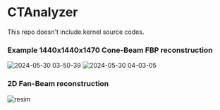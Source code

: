 # CTAnalyzer
This repo doesn't include kernel source codes.

### Example 1440x1440x1470 Cone-Beam FBP reconstruction
![2024-05-30 03-50-39](https://github.com/furkanunsal42/CTAnalyzer/assets/89701935/f14c8f26-99ff-40c4-8648-85b8f44737b4)
![2024-05-30 04-03-05](https://github.com/furkanunsal42/CTAnalyzer/assets/89701935/aaa3182f-dc29-4ffb-b9c7-0995e981895d)

### 2D Fan-Beam reconstruction
![resim](https://github.com/furkanunsal42/CTAnalyzer/assets/89701935/c6718664-d94b-4060-b9c5-b2adf2bc3cae)
